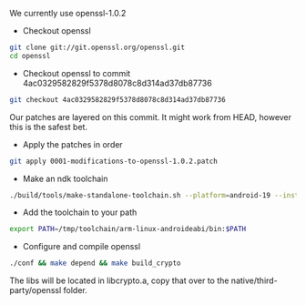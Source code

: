 We currently use openssl-1.0.2

- Checkout openssl
```bash
git clone git://git.openssl.org/openssl.git
cd openssl
```
- Checkout openssl to commit 4ac0329582829f5378d8078c8d314ad37db87736
```bash
git checkout 4ac0329582829f5378d8078c8d314ad37db87736
```
Our patches are layered on this commit. It might work from HEAD, however 
this is the safest bet.

- Apply the patches in order
```bash
git apply 0001-modifications-to-openssl-1.0.2.patch
```

- Make an ndk toolchain
```bash
./build/tools/make-standalone-toolchain.sh --platform=android-19 --install-dir=/tmp/toolchain --toolchain=arm-linux-androideabi-4.8
```

- Add the toolchain to your path
```bash
export PATH=/tmp/toolchain/arm-linux-androideabi/bin:$PATH
```

- Configure and compile openssl
```bash
./conf && make depend && make build_crypto
```

The libs will be located in libcrypto.a, copy that over to the native/third-party/openssl folder.

